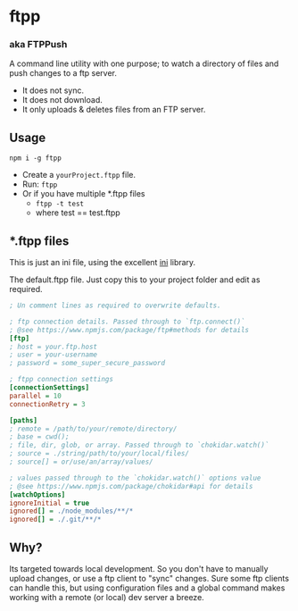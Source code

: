 # ftpp

### aka FTPPush

A command line utility with one purpose; to watch a directory of files and push changes to a ftp server.

* It does not sync.
* It does not download.
* It only uploads & deletes files from an FTP server.

## Usage 
`npm i -g ftpp`
 * Create a `yourProject.ftpp` file.
 * Run: `ftpp`
 * Or if you have multiple *.ftpp files
    * `ftpp -t test`
    * where test == test.ftpp

## *.ftpp files
This is just an ini file, using the excellent [ini](https://www.npmjs.com/package/ini) library.

The default.ftpp file. Just copy this to your project folder and edit as required.

```ini
; Un comment lines as required to overwrite defaults.

; ftp connection details. Passed through to `ftp.connect()`
; @see https://www.npmjs.com/package/ftp#methods for details
[ftp]
; host = your.ftp.host
; user = your-username
; password = some_super_secure_password

; ftpp connection settings
[connectionSettings]
parallel = 10
connectionRetry = 3

[paths]
; remote = /path/to/your/remote/directory/
; base = cwd();
; file, dir, glob, or array. Passed through to `chokidar.watch()`
; source = ./string/path/to/your/local/files/
; source[] = or/use/an/array/values/

; values passed through to the `chokidar.watch()` options value
; @see https://www.npmjs.com/package/chokidar#api for details
[watchOptions]
ignoreInitial = true
ignored[] = ./node_modules/**/*
ignored[] = ./.git/**/*
```

## Why?
Its targeted towards local development. So you don't have to manually upload changes, or use a ftp client to "sync" changes. Sure some ftp clients can handle this, but using configuration files and a global command makes working with a remote (or local) dev server a breeze.
